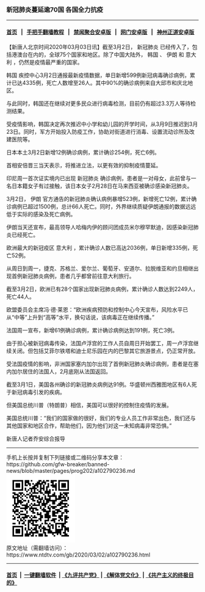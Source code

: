### 新冠肺炎蔓延逾70国 各国全力抗疫
------------------------

#### [首页](https://github.com/gfw-breaker/banned-news/blob/master/README.md) &nbsp;&nbsp;|&nbsp;&nbsp; [手把手翻墙教程](https://github.com/gfw-breaker/guides/wiki) &nbsp;&nbsp;|&nbsp;&nbsp; [禁闻聚合安卓版](https://github.com/gfw-breaker/bn-android) &nbsp;&nbsp;|&nbsp;&nbsp; [网门安卓版](https://github.com/oGate2/oGate) &nbsp;&nbsp;|&nbsp;&nbsp; [神州正道安卓版](https://github.com/SzzdOgate/update) 



<div><div class="post_content" itemprop="articleBody">
 <p>
  【新唐人北京时间2020年03月03日讯】截至3月2日，
  <ok href="https://www.ntdtv.com/gb/新冠肺炎.htm">
   新冠肺炎
  </ok>
  已经传入了，包括港澳台在内的，全球75个国家和地区。除了中国大陆外，
  <ok href="https://www.ntdtv.com/gb/韩国.htm">
   韩国
  </ok>
  、
  <ok href="https://www.ntdtv.com/gb/伊朗.htm">
   伊朗
  </ok>
  和
  <ok href="https://www.ntdtv.com/gb/意大利.htm">
   意大利
  </ok>
  ，仍然是疫情最严重的国家。
 </p>
 <p>
  <ok href="https://www.ntdtv.com/gb/韩国.htm">
   韩国
  </ok>
  疾控中心3月2日通报最新疫情数据，单日新增599例新冠病毒确诊病例，累计已达4335例，死亡人数增至26人。其中90%的确诊病例来自大邱市和庆北地区。
 </p>
 <p>
  与此同时，韩国还在继续对更多民众进行病毒检测，目前仍有超过3.3万人等待检测结果。
 </p>
 <p>
  受疫情影响，韩国决定再次推迟中小学和幼儿园的开学时间，从3月9日推迟到3月23日。同时，军方开始投入防疫工作，协助对街道进行消毒、设置流动诊所及改建医院等。
 </p>
 <p>
  日本本土3月2日新增12例确诊病例，累计确诊254例，死亡6例。
 </p>
 <p>
  首相安倍晋三当天表示，将推进立法，以更有效的抑制疫情蔓延。
 </p>
 <p>
  印尼周一首次证实境内已出现
  <ok href="https://www.ntdtv.com/gb/新冠肺炎.htm">
   新冠肺炎
  </ok>
  确诊病例，患者是一对母女，此前曾与一名日本籍女子有过接触，该日本女子2月28日在马来西亚被确诊感染新冠肺炎。
 </p>
 <p>
  3月2日，
  <ok href="https://www.ntdtv.com/gb/伊朗.htm">
   伊朗
  </ok>
  官方通告的新冠肺炎确认病例暴增523例，新增死亡12例，累计确诊病例已超过1500例，总计66人死亡。同时，外界继续质疑伊朗通报的数据远远低于实际的感染及死亡病例。
 </p>
 <p>
  伊朗当天还宣布，最高领导人哈梅内伊的顾问团成员米尔穆罕默迪，因感染新冠肺炎已经死亡。
 </p>
 <p>
  欧洲最大的新冠疫区
  <ok href="https://www.ntdtv.com/gb/意大利.htm">
   意大利
  </ok>
  ，累计确诊人数已高达2036例，单日新增335例，死亡52例。
 </p>
 <p>
  从周日到周一，捷克、苏格兰、爱尔兰、葡萄牙、安道尔、拉脱维亚和约旦相继出现首例新冠肺炎病例，患者几乎都曾前往意大利旅行。
 </p>
 <p>
  截至3月2日，欧洲已有28个国家出现新冠肺炎病例，累计确诊人数达到2249人，死亡44人。
 </p>
 <p>
  欧盟委员会主席冯·德·莱恩：“欧洲疾病预防和控制中心今天宣布，风险水平已从“中等”上升到“高等”水平，换句话说，该病毒正在继续传播。”
 </p>
 <p>
  法国周一宣布，新增61例确诊病例，累计确诊病例达到191例，死亡3例。
 </p>
 <p>
  由于担心被新冠病毒传染，法国卢浮宫的工作人员自周日开始罢工，周一卢浮宫继续关闭。但包括艾菲尔铁塔和迪士尼乐园在内的巴黎其它旅游景点，仍正常开放。
 </p>
 <p>
  受法国疫情的影响，非洲国家塞内加尔出现了首例新冠肺炎确诊病例，患者是在塞内加尔居住的法国人，2月底刚从法国返回。
 </p>
 <p>
  截至3月1日，美国各州确诊的新冠肺炎病例达91例。华盛顿州西雅图地区有6人死于新冠病毒引发的疾病。
 </p>
 <p>
  但美国总统川普（特朗普）相信，美国可以很好的控制住疫情的发展。
 </p>
 <p>
  美国总统川普：“我们的国家做的很好，我们的专业人员工作非常出色，我们还与其他国家和地区合作，帮助他们，因为他们对这一未知病毒非常恐惧。”
 </p>
 <p>
  新唐人记者乔安综合报导
 </p>
 <div class="single_ad">
 </div>
</div>
</div>
<hr/>
手机上长按并复制下列链接或二维码分享本文章：<br/>
https://github.com/gfw-breaker/banned-news/blob/master/pages/prog202/a102790236.md <br/>
<a href='https://github.com/gfw-breaker/banned-news/blob/master/pages/prog202/a102790236.md'><img src='https://github.com/gfw-breaker/banned-news/blob/master/pages/prog202/a102790236.md.png'/></a> <br/>
原文地址（需翻墙访问）：https://www.ntdtv.com/gb/2020/03/02/a102790236.html


------------------------
#### [首页](https://github.com/gfw-breaker/banned-news/blob/master/README.md) &nbsp;|&nbsp; [一键翻墙软件](https://github.com/gfw-breaker/nogfw/blob/master/README.md) &nbsp;| [《九评共产党》](https://github.com/gfw-breaker/9ping.md/blob/master/README.md#九评之一评共产党是什么) | [《解体党文化》](https://github.com/gfw-breaker/jtdwh.md/blob/master/README.md) | [《共产主义的终极目的》](https://github.com/gfw-breaker/gczydzjmd.md/blob/master/README.md)


<img src='http://gfw-breaker.win/banned-news/pages/prog202/a102790236.md' width='0px' height='0px'/>